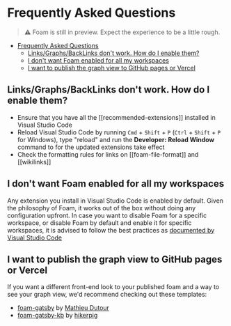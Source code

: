 # Frequently Asked Questions

> ⚠️ Foam is still in preview. Expect the experience to be a little rough.

- [Frequently Asked Questions](#frequently-asked-questions)
  - [Links/Graphs/BackLinks don't work. How do I enable them?](#linksgraphsbacklinks-dont-work-how-do-i-enable-them)
  - [I don't want Foam enabled for all my workspaces](#i-dont-want-foam-enabled-for-all-my-workspaces)
  - [I want to publish the graph view to GitHub pages or Vercel](#i-want-to-publish-the-graph-view-to-github-pages-or-vercel)

## Links/Graphs/BackLinks don't work. How do I enable them?

- Ensure that you have all the [[recommended-extensions]] installed in Visual Studio Code
- Reload Visual Studio Code by running `Cmd` + `Shift` + `P` (`Ctrl` + `Shift` + `P` for Windows), type "reload" and run the **Developer: Reload Window** command to for the updated extensions take effect
- Check the formatting rules for links on [[foam-file-format]] and [[wikilinks]]

## I don't want Foam enabled for all my workspaces
Any extension you install in Visual Studio Code is enabled by default. Given the philosophy of Foam, it works out of the box without doing any configuration upfront. In case you want to disable Foam for a specific workspace, or disable Foam by default and enable it for specific workspaces, it is advised to follow the best practices as [documented by Visual Studio Code](https://code.visualstudio.com/docs/editor/extension-marketplace#_manage-extensions)

## I want to publish the graph view to GitHub pages or Vercel
If you want a different front-end look to your published foam and a way to see your graph view, we'd recommend checking out these templates:
- [foam-gatsby](https://github.com/mathieudutour/foam-gatsby-template) by [Mathieu Dutour](https://github.com/mathieudutour)
- [foam-gatsby-kb](https://github.com/hikerpig/foam-template-gatsby-kb) by [hikerpig](https://github.com/hikerpig)

